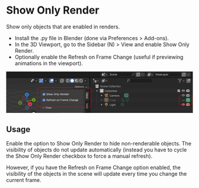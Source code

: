 # Show Only Render
Show only objects that are enabled in renders.

- Install the .py file in Blender (done via Preferences > Add-ons).
- In the 3D Viewport, go to the Sidebar (N) > View and enable Show Only Render.
- Optionally enable the Refresh on Frame Change (useful if previewing animations in the viewport).

![Screenshot of the add-on as seen in Blender 3.6.0](https://github.com/Gatada/show_only_render/blob/master/screenshot.png)

## Usage

Enable the option to Show Only Render to hide non-renderable objects. The visibility of objects do not update automatically (instead you have to cycle the Show Only Render checkbox to force a manual refresh).

However, if you have the Refresh on Frame Change option enabled, the visibility of the objects in the scene will update every time you change the current frame.

